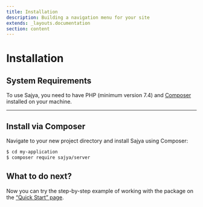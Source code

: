 ```yaml
---
title: Installation
description: Building a navigation menu for your site
extends: _layouts.documentation
section: content
---
```


# Installation

## System Requirements

To use Sajya, you need to have PHP (minimum version 7.4) and [Composer](https://getcomposer.org/) installed on your machine. 

---


## Install via Composer

Navigate to your new project directory and install Sajya using Composer:

```bash
$ cd my-application
$ composer require sajya/server
```

## What to do next?

Now you can try the step-by-step example of working with the package on the [“Quick Start” page](/docs/quickstart).

